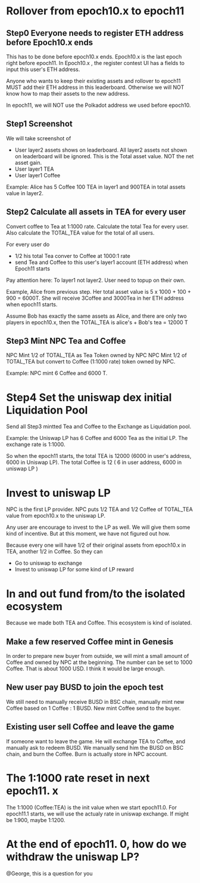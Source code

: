 # Rollover from epoch10.x to epoch11

## Step0 Everyone needs to register ETH address before Epoch10.x ends

This has to be done before epoch10.x ends. Epoch10.x is the last epoch right before epoch11.
In Epoch10.x , the register contest UI has a fields to input this user's ETH address. 

Anyone who wants to keep their existing assets and rollover to epoch11 MUST add their ETH address in this leaderboard. Otherwise we will NOT know how to map their assets to the new address. 

In epoch11, we will NOT use the Polkadot address we used before epoch10.

## Step1 Screenshot

We will take screenshot of

* User layer2 assets shows on leaderboard. All layer2 assets not shown on leaderboard will be ignored. This is the Total asset value. NOT the net asset gain. 
* User layer1 TEA
* User layer1 Coffee

Example: Alice has 5 Coffee 100 TEA in layer1 and 900TEA in total assets value in layer2. 

## Step2 Calculate all assets in TEA for every user

Convert coffee to Tea at 1:1000 rate.
Calculate the total Tea for every user. Also calculate the TOTAL_TEA value for the total of all users.

For every user do

* 1/2 his total Tea conver to Coffee at 1000:1 rate
* send Tea and Coffee to this user's layer1 account (ETH address) when Epoch11 starts

Pay attention here: To layer1 not layer2. User need to topup on their own.

Example, Alice from previous step.  Her total asset value is 5 x 1000 + 100 + 900 = 6000T. She will receive 3Coffee and 3000Tea in her ETH address when epoch11 starts.

Assume Bob has exactly the same assets as Alice, and there are only two players in epoch10.x, then the TOTAL_TEA is alice's + Bob's tea = 12000 T

## Step3 Mint NPC Tea and Coffee

NPC Mint 1/2 of TOTAL_TEA as Tea Token owned by NPC
NPC Mint 1/2 of TOTAL_TEA but convert to Coffee (1:1000 rate) token owned by NPC.

Example: NPC mint 6 Coffee and 6000 T.

# Step4 Set the uniswap dex initial Liquidation Pool

Send all Step3 mintted Tea and Coffee to the Exchange as Liquidation pool.

Example: the Uniswap LP has 6 Coffee and  6000 Tea as the initial LP. The exchange rate is 1:1000. 

So when the epoch11 starts, the total TEA is 12000 (6000 in user's address,  6000 in Uniswap LP). The total Coffee is 12 ( 6 in user address, 6000 in uniswap LP )

# Invest to uniswap LP

NPC is the first LP provider. NPC puts 1/2 TEA and 1/2 Coffee of TOTAL_TEA value from epoch10.x to the uniswap LP.

Any user are encourage to invest to the LP as well. We will give them some kind of incentive. But at this moment, we have not figured out how. 

Because every one will have 1/2 of their original assets from epoch10.x in TEA, another 1/2 in Coffee. So they can 

* Go to uniswap to exchange
* Invest to uniswap LP for some kind of LP reward

# In and out fund from/to the isolated ecosystem

Because we made both TEA and Coffee. This ecosystem is kind of isolated.

## Make a few reserved Coffee mint in Genesis

In order to prepare new buyer from outside, we will mint a small amount of Coffee and owned by NPC at the beginning. The number can be set to 1000 Coffee. That is about 1000 USD. I think it would be large enough.

## New user pay BUSD to join the epoch test

We still need to manually receive BUSD in BSC chain, manually mint new Coffee based on 1 Coffee : 1 BUSD. New mint Coffee send to the buyer.

## Existing user sell Coffee and leave the game

If someone want to leave the game. He will exchange TEA to Coffee, and manually ask to redeem BUSD. We manually send him the BUSD on BSC chain, and burn the Coffee. Burn is actually store in NPC account.

# The 1:1000 rate reset in next epoch11. x

The 1:1000 (Coffee:TEA) is the init value when we start epoch11.0.
For epoch11.1 starts, we will use the actualy rate in uniswap exchange. If might be 1:900, maybe 1:1200. 

# At the end of epoch11. 0, how do we withdraw the uniswap LP?

@George, this is a question for you
